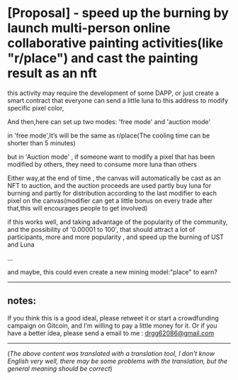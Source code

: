 
# [Proposal] - speed up the burning by launch multi-person online collaborative painting activities(like "r/place") and cast the painting result as an nft

this activity may require the development of some DAPP,
or just create a smart contract that everyone can send a little luna to this address to modify specific pixel color,

And then,here can set up two modes:
'free mode' and 'auction mode'

in 'free mode',It’s will be the same as r/place(The cooling time can be shorter than 5 minutes)

but in 'Auction mode' , if someone want to modify a pixel that has been modified by others, they need to consume more luna than others

Either way,at the end of time , the canvas will automatically be cast as an NFT to auction, and the auction proceeds are used partly buy luna for burning and partly for distribution according to the last modifier to each pixel on the canvas(modifier can get a little bonus on every trade after that,this will encourages people to get involved)

if this works well, and taking advantage of the popularity of the community, and the possibility of '0.00001 to 100', 
that should attract a lot of participants, more and more popularity , and speed up the burning of UST and Luna

...  

and maybe, this could even create a new mining model:"place" to earn?

------------------------------------------------------------------------------------------------------------------------------------------

## notes:
 If you think this is a good ideal, please retweet it or start a crowdfunding campaign on Gitcoin, and I’m willing to pay a little money for it.
 Or if you have a better idea, please send a email to me :  drgg62086@gmail.com

------------------------------------------------------------------------------------------------------------------------------------------


(_The above content was translated with a translation tool, I don't know English very well, there may be some problems with the translation, but the general meaning should be correct_)
